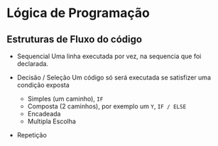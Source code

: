 # Lógica de Programação

## Estruturas de Fluxo do código

- Sequencial
Uma linha executada por vez, na sequencia que foi declarada.

- Decisão / Seleção
Um código só será executada se satisfizer uma condição exposta
    
    - Simples (um caminho), `IF`
    - Composta (2 caminhos), por exemplo um `Y`, `IF / ELSE`
    - Encadeada  
    - Multipla Escolha 

- Repetição